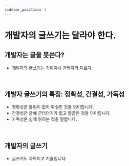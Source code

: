 ```yaml
---
sidebar_position: 1
---
```


# 개발자의 글쓰기는 달라야 한다.

## 개발자는 글을 못쓴다?

- 개발자의 글쓰기는 기획자나 관리자와 다르다.

<br/>

## 개발자 글쓰기의 특징: 정확성, 간결성, 가독성

- 정확성은 틀림이 없이 확실한 것을 의미합니다.
- 간결성은 글에 군더더기가 없고 깔끔한 것을 의미합니다.
- 가독성은 쉽게 읽히는 것을 말합니다.

<br/>

## 개발자의 글쓰기

- 글쓰기도 과학이고 기술입니다.